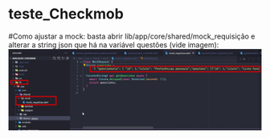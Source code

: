 # teste_Checkmob

#Como ajustar a mock:
basta abrir lib/app/core/shared/mock_requisição e alterar a string json que há na variável questões (vide imagem):
![imagem de exemplo](https://github.com/EAbeier/teste_Checkmob/blob/main/utils/readme_img/mock_requisicao.jpg)